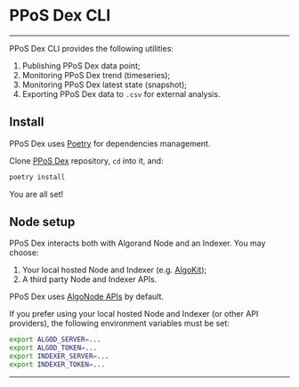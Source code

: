 # PPoS Dex CLI

---

PPoS Dex CLI provides the following utilities:

1. Publishing PPoS Dex data point;
1. Monitoring PPoS Dex trend (timeseries);
1. Monitoring PPoS Dex latest state (snapshot);
1. Exporting PPoS Dex data to `.csv` for external analysis.

## Install

PPoS Dex uses [Poetry](https://python-poetry.org/docs/#installation) for
dependencies management.

Clone [PPoS Dex](https://github.com/cusma/pposdex) repository, `cd` into it,
and:

```bash
poetry install
```

You are all set!

## Node setup

PPoS Dex interacts both with Algorand Node and an Indexer. You may choose:

1. Your local hosted Node and Indexer (e.g. [AlgoKit](https://github.com/algorandfoundation/algokit-cli));
2. A third party Node and Indexer APIs.

PPoS Dex uses [AlgoNode APIs](https://algonode.io/api/) by default.

If you prefer using your local hosted Node and Indexer (or other API providers),
the following environment variables must be set:

```bash
export ALGOD_SERVER=...
export ALGOD_TOKEN=...
export INDEXER_SERVER=...
export INDEXER_TOKEN=...
```

---
